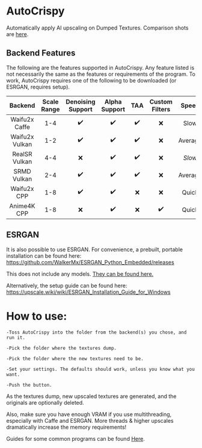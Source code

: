 # AutoCrispy
Automatically apply AI upscaling on Dumped Textures. Comparison shots are [here](https://github.com/WalkerMx/AutoCrispy/blob/master/COMPARE.md).

## Backend Features

The following are the features supported in AutoCrispy. Any feature listed is not necessarily the same as the features or requirements of the program. To work, AutoCrispy requires one of the following to be downloaded (or ESRGAN, requires setup).

Backend|Scale Range|Denoising Support|Alpha Support|TAA|Custom Filters|Speed|Quality|Download
:-:|:-:|:-:|:-:|:-:|:-:|:-:|:-:|:-:
Waifu2x Caffe|1-4|✔️|✔️|✔️|❌|Slow|Great|[Link](https://github.com/lltcggie/waifu2x-caffe/releases)
Waifu2x Vulkan|1-2|✔️|✔️|✔️|❌|Average|Good|[Link](https://github.com/nihui/waifu2x-ncnn-vulkan/releases)
RealSR Vulkan|4-4|❌|✔️|✔️|❌|*Slow*|Great|[Link](https://github.com/nihui/realsr-ncnn-vulkan/releases)
SRMD Vulkan|2-4|✔️|✔️|✔️|❌|Average|Good|[Link](https://github.com/nihui/srmd-ncnn-vulkan/releases)
Waifu2x CPP|1-8|✔️|✔️|❌|❌|Quick|OK|[Link](https://github.com/DeadSix27/waifu2x-converter-cpp/releases)
Anime4K CPP|1-8|❌|✔️|❌|✔️|Quick|Good|[Link](https://github.com/TianZerL/Anime4KCPP)

## ESRGAN

It is also possible to use ESRGAN. For convenience, a prebuilt, portable installation can be found here:<br />
https://github.com/WalkerMx/ESRGAN_Python_Embedded/releases

This does not include any models. [They can be found here.](https://upscale.wiki/wiki/Model_Database)

Alternatively, the setup guide can be found here:<br />
https://upscale.wiki/wiki/ESRGAN_Installation_Guide_for_Windows

# How to use:
    -Toss AutoCrispy into the folder from the backend(s) you chose, and run it.
  
    -Pick the folder where the textures dump.
  
    -Pick the folder where the new textures need to be.
  
    -Set your settings. The defaults should work, unless you know what you want.
  
    -Push the button.
  
  
  As the textures dump, new upscaled textures are generated, and the originals are optionally deleted.
  
  Also, make sure you have enough VRAM if you use multithreading, especially with Caffe and ESRGAN. More threads & higher upscales dramatically increase the memory requirements!
  
  Guides for some common programs can be found [Here](https://github.com/WalkerMx/AutoCrispy/blob/master/GUIDES.md).
